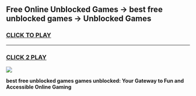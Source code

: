 
## Free Online Unblocked Games → best free unblocked games → Unblocked Games
<h3>
<a href="https://premium.freeplayer.one?title=best_free_unblocked_games&ref=21F">CLICK TO PLAY</a></h3>
<hr>

<h3>
<a href="https://premium.freeplayer.one?title=best_free_unblocked_games&ref=21F">CLICK 2 PLAY</a>
  
</h3>

<a href="https://premium.freeplayer.one?title=best_free_unblocked_games&ref=21F/"><img src="https://clearcache.store/games.png"></a>


**best free unblocked games games unblocked: Your Gateway to Fun and Accessible Online Gaming**
